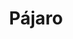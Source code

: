 ---
title: Pájaro
date: 
draft: false

# descripcion
description : Dije de plata 925

materials: Plata 925

color: Plateado

dimensions: 2,2cm largo

code: 02-14-0666

type: "Dijes"

categories: []

price: $1.180,00

price_eftvo: $1.005,00

# Images
# first image will be shown in the product page
images:
  # - image: "images/path_to_image"
  # La ubicacion de las imagenes es imagenes/Dijes/Dijes.Plata/02-14-0666-pajaro
  - image: "./images/dijes/plata/02-14-0666.JPG"
---